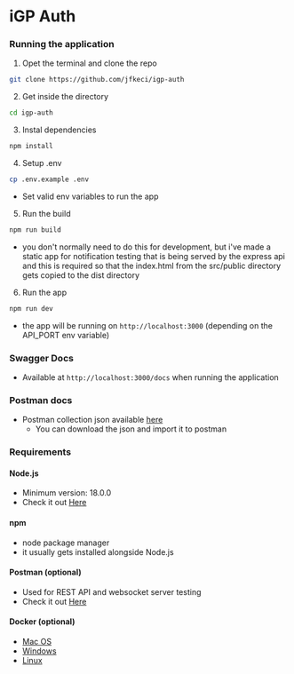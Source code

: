 # iGP Auth

### Running the application

1. Opet the terminal and clone the repo
```bash
git clone https://github.com/jfkeci/igp-auth
```

2. Get inside the directory
```bash
cd igp-auth
```

3. Instal dependencies
```bash
npm install
```

4. Setup .env
```bash
cp .env.example .env
```
- Set valid env variables to run the app

5. Run the build
```bash
npm run build
```
- you don't normally need to do this for development, but i've made a static app for notification testing that is being served by the express api and this is required so that the index.html from the src/public directory gets copied to the dist directory

6. Run the app
```bash
npm run dev
```
- the app will be running on `http://localhost:3000` (depending on the API_PORT env variable)

### Swagger Docs
- Available at `http://localhost:3000/docs` when running the application

### Postman docs
- Postman collection json available [here](https://github.com/jfkeci/igp-auth/blob/main/docs/iGP%20Auth.postman_collection.json)
    - You can download the json and import it to postman

### Requirements
#### Node.js 
- Minimum version: 18.0.0
- Check it out [Here](https://nodejs.org/en)

#### npm
- node package manager
- it usually gets installed alongside Node.js

#### Postman (optional)
- Used for REST API and websocket server testing
- Check it out [Here](https://www.postman.com/)

#### Docker (optional)
-  [Mac OS](https://docs.docker.com/desktop/install/mac-install/)
-  [Windows](https://docs.docker.com/desktop/install/windows-install/)
-  [Linux](https://docs.docker.com/desktop/install/linux-install/)